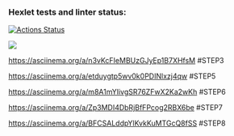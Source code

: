 ### Hexlet tests and linter status:
[![Actions Status](https://github.com/MisterFlicker/python-project-50/workflows/hexlet-check/badge.svg)](https://github.com/MisterFlicker/python-project-50/actions)

<a href="https://codeclimate.com/github/MisterFlicker/python-project-50/maintainability"><img src="https://api.codeclimate.com/v1/badges/e67979b46b00901c6162/maintainability" /></a>

https://asciinema.org/a/n3vKcFIeMBUzGJyEp1B7XHfsM #STEP3

https://asciinema.org/a/etduygtp5wv0k0PDINlxzj4qw #STEP5

https://asciinema.org/a/m8A1mYIivgSR76ZFwX2Ka2wKh #STEP6

https://asciinema.org/a/Zp3MDI4DbRjBfFPcog2RBX6be #STEP7

https://asciinema.org/a/BFCSALddpYlKvkKuMTGcQ8fSS #STEP8
